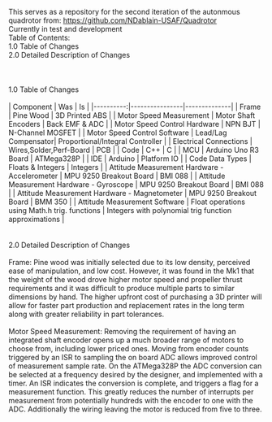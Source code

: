 This serves as a repository for the second iteration of the autonmous quadrotor from: https://github.com/NDablain-USAF/Quadrotor
<br /> 
Currently in test and development
<br /> 
Table of Contents:<br /> 
1.0    Table of Changes<br /> 
2.0    Detailed Description of Changes         
<br /> 
<br /> 
<br /> 
1.0 Table of Changes
<br /> 
<br /> 
| Component | Was | Is |
|----------:|----------------|--------------|
| Frame | Pine Wood | 3D Printed ABS |
| Motor Speed Measurement | Motor Shaft Encoders | Back EMF & ADC |
| Motor Speed Control Hardware | NPN BJT | N-Channel MOSFET |
| Motor Speed Control Software | Lead/Lag Compensator| Proportional/Integral Controller |
| Electrical Connections | Wires,Solder,Perf-Board | PCB |
| Code | C++ | C |
| MCU | Arduino Uno R3 Board | ATMega328P |
| IDE | Arduino | Platform IO |
| Code Data Types | Floats & Integers | Integers |
| Attitude Measurement Hardware - Accelerometer | MPU 9250 Breakout Board | BMI 088 |
| Attitude Measurement Hardware - Gyroscope | MPU 9250 Breakout Board | BMI 088 |
| Attitude Measurement Hardware - Magnetometer | MPU 9250 Breakout Board | BMM 350 |
| Attitude Measurement Software | Float operations using Math.h trig. functions | Integers with polynomial trig function approximations | 
<br /> 
<br /> 
<br /> 
2.0 Detailed Description of Changes
<br /> 
<br /> 
  Frame: Pine wood was initially selected due to its low density, perceived ease of manipulation, and low cost. However, it was found in the Mk1 that the weight of the wood drove higher motor speed and propeller thrust requirements and it was difficult to produce multiple parts to similar dimensions by hand. The higher upfront cost of purchasing a 3D printer will allow for faster part production and replacement rates in the long term along with greater reliability in part tolerances.
  <br /> 
  <br /> 
  Motor Speed Measurement: Removing the requirement of having an integrated shaft encoder opens up a much broader range of motors to choose from, including lower priced ones. Moving from encoder counts triggered by an ISR to sampling the on board ADC allows improved control of measurement sample rate. On the ATMega328P the ADC conversion can be selected at a frequency desired by the designer, and implemented with a timer. An ISR indicates the conversion is complete, and triggers a flag for a measurement function. This greatly reduces the number of interrupts per measurement from potentially hundreds with the encoder to one with the ADC. Additionally the wiring leaving the motor is reduced from five to three. 
  <br /> 
  <br /> 
